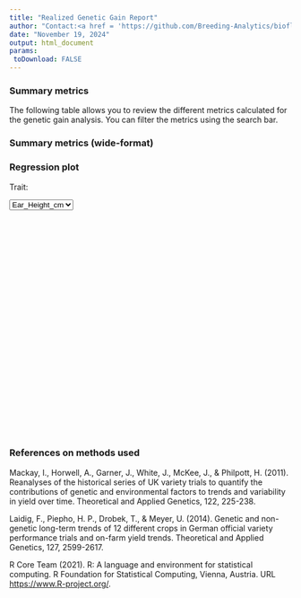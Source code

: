 ```yaml
---
title: "Realized Genetic Gain Report"
author: "Contact:<a href = 'https://github.com/Breeding-Analytics/bioflow' target = '_blank'>Breeding Analytics Team, OneCGIAR</a> breedinganalytics@cgiar.org"
date: "November 19, 2024"  
output: html_document
params:
 toDownload: FALSE
---
```






<!-- END of setup chunk -->





### Summary metrics

The following table allows you to review the different metrics calculated for the genetic gain analysis. You can filter the metrics using the search bar.

<!--html_preserve--><div class="datatables html-widget html-widget-output shiny-report-size html-fill-item" id="rggApp_1-out254d1e1aaad706e8" style="width:100%;height:auto;"></div><!--/html_preserve-->

### Summary metrics (wide-format)

<!--html_preserve--><div class="datatables html-widget html-widget-output shiny-report-size html-fill-item" id="rggApp_1-out967972f18d0726ff" style="width:100%;height:auto;"></div><!--/html_preserve-->

### Regression plot

<!--html_preserve--><div class="form-group shiny-input-container">
<label class="control-label" id="rggApp_1-traitSta3-label" for="rggApp_1-traitSta3">Trait:</label>
<div>
<select id="rggApp_1-traitSta3" class="shiny-input-select"><option value="Ear_Height_cm" selected>Ear_Height_cm</option>
<option value="Yield_Mg_ha">Yield_Mg_ha</option></select>
<script type="application/json" data-for="rggApp_1-traitSta3" data-nonempty="">{"plugins":["selectize-plugin-a11y"]}</script>
</div>
</div><!--/html_preserve-->

<!--html_preserve--><div class="plotly html-widget html-widget-output shiny-report-size shiny-report-theme html-fill-item" id="rggApp_1-out2c66792405ee106a" style="width:100%;height:400px;"></div><!--/html_preserve-->


### References on methods used

Mackay, I., Horwell, A., Garner, J., White, J., McKee, J., & Philpott, H. (2011). Reanalyses of the historical series of UK variety trials to quantify the contributions of genetic and environmental factors to trends and variability in yield over time. Theoretical and Applied Genetics, 122, 225-238.

Laidig, F., Piepho, H. P., Drobek, T., & Meyer, U. (2014). Genetic and non-genetic long-term trends of 12 different crops in German official variety performance trials and on-farm yield trends. Theoretical and Applied Genetics, 127, 2599-2617.

R Core Team (2021). R: A language and environment for statistical computing. R Foundation for Statistical Computing, Vienna, Austria. URL https://www.R-project.org/.

<p>&nbsp;</p>

